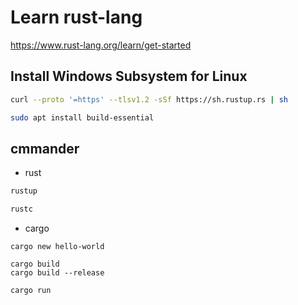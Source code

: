 # Learn rust-lang

https://www.rust-lang.org/learn/get-started


## Install Windows Subsystem for Linux 

```bash
curl --proto '=https' --tlsv1.2 -sSf https://sh.rustup.rs | sh

sudo apt install build-essential
```

## cmmander

- rust

```bash
rustup

rustc
```

- cargo

```
cargo new hello-world

cargo build
cargo build --release

cargo run
```